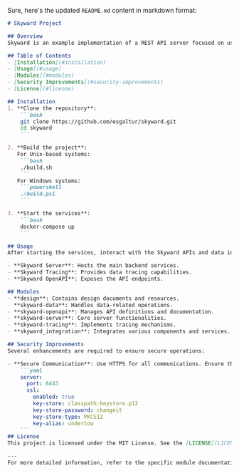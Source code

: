 Sure, here's the updated `README.md` content in markdown format:

```markdown
# Skyward Project

## Overview
Skyward is an example implementation of a REST API server focused on user and project management. It demonstrates various functionalities including logging, tracing, monitoring, and authentication using JWT. The project is modular, with components for server setup, data tracing, and API integration.

## Table of Contents
- [Installation](#installation)
- [Usage](#usage)
- [Modules](#modules)
- [Security Improvements](#security-improvements)
- [License](#license)

## Installation
1. **Clone the repository**:
    ```bash
    git clone https://github.com/esgaltur/skyward.git
    cd skyward
    ```

2. **Build the project**:
   For Unix-based systems:
    ```bash
    ./build.sh
    ```
   For Windows systems:
    ```powershell
    ./build.ps1
    ```

3. **Start the services**:
    ```bash
    docker-compose up
    ```

## Usage
After starting the services, interact with the Skyward APIs and data integration tools. Main components include:

- **Skyward Server**: Hosts the main backend services.
- **Skyward Tracing**: Provides data tracing capabilities.
- **Skyward OpenAPI**: Exposes the API endpoints.

## Modules
- **design**: Contains design documents and resources.
- **skyward-data**: Handles data-related operations.
- **skyward-openapi**: Manages API definitions and documentation.
- **skyward-server**: Core server functionalities.
- **skyward-tracing**: Implements tracing mechanisms.
- **skyward_integration**: Integrates various components and services.

## Security Improvements
Several enhancements are required to ensure secure operations:

- **Secure Communication**: Use HTTPS for all communications. Ensure the Spring Boot application is configured to use SSL.
    ```yaml
    server:
      port: 8443
      ssl:
        enabled: true
        key-store: classpath:keystore.p12
        key-store-password: changeit
        key-store-type: PKCS12
        key-alias: undertow
    ```
## License
This project is licensed under the MIT License. See the [LICENSE](LICENSE) file for details.

---
For more detailed information, refer to the specific module documentation within the repository.
```